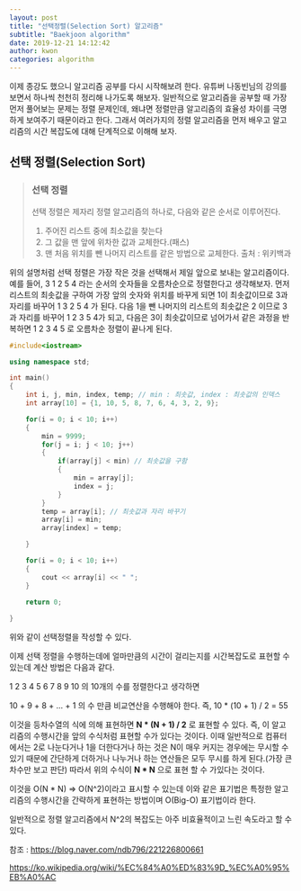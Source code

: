 ```yaml
---
layout: post
title: "선택정렬(Selection Sort) 알고리즘"
subtitle: "Baekjoon algorithm"
date: 2019-12-21 14:12:42
author: kwon
categories: algorithm
---
```

이제 종강도 했으니 알고리즘 공부를 다시 시작해보려 한다. 유튜버 나동빈님의 강의를 보면서 하나씩 천천히 정리해 나가도록 해보자. 일반적으로 알고리즘을 공부할 때 가장 먼저 풀어보는 문제는 정렬 문제인데, 왜냐면 정렬만큼 알고리즘의 효율성 차이를 극명하게 보여주기 때문이라고 한다. 그래서 여러가지의 정렬 알고리즘을 먼저 배우고 알고리즘의 시간 복잡도에 대해 단계적으로 이해해 보자.

## 선택 정렬(Selection Sort)
> ### 선택 정렬
> 선택 정렬은 제자리 정렬 알고리즘의 하나로, 다음와 같은 순서로 이루어진다.
> 1. 주어진 리스트 중에 최소값을 찾는다
> 2. 그 값을 맨 앞에 위차한 값과 교체한다.(패스)
> 3. 맨 처음 위치를 뺀 나머지 리스트를 같은 방법으로 교체한다.
출처 : 위키백과

위의 설명처럼 선택 정렬은 가장 작은 것을 선택해서 제일 앞으로 보내는 알고리즘이다. 예를 들어, 3 1 2 5 4 라는 순서의 숫자들을 오름차순으로 정렬한다고 생각해보자. 먼저 리스트의 최솟값을 구하여 가장 앞의 숫자와 위치를 바꾸게 되면 1이 최솟값이므로 3과 자리를 바꾸어 1 3 2 5 4 가 된다. 다음 1을 뺀 나머지의 리스트의 최솟값은 2 이므로 3과 자리를 바꾸어 1 2 3 5 4가 되고, 다음은 3이 최솟값이므로 넘어가서 같은 과정을 반복하면 1 2 3 4 5 로 오름차순 정렬이 끝나게 된다.

```C++
#include<iostream>

using namespace std;

int main()
{
	int i, j, min, index, temp; // min : 최솟값, index : 최솟값의 인덱스
	int array[10] = {1, 10, 5, 8, 7, 6, 4, 3, 2, 9};

	for(i = 0; i < 10; i++)
	{
		min = 9999;
		for(j = i; j < 10; j++)
		{
			if(array[j] < min) // 최솟값을 구함
			{
				min = array[j];
				index = j;
			}
		}
		temp = array[i]; // 최솟값과 자리 바꾸기
		array[i] = min;
		array[index] = temp;

	}

	for(i = 0; i < 10; i++)
	{
		cout << array[i] << " ";
	}

	return 0;
	
}
```

위와 같이 선택정렬을 작성할 수 있다.

이제 선택 정렬을 수행하는데에 얼마만큼의 시간이 걸리는지를 시간복잡도로 표현할 수 있는데 계산 방법은 다음과 같다.

 1 2 3 4 5 6 7 8 9 10 의 10개의 수를 정렬한다고 생각하면

 10 + 9 + 8 + ... + 1 의 수 만큼 비교연산을 수행해야 한다. 즉, 10 * (10 + 1) / 2 = 55

 이것을 등차수열의 식에 의해 표현하면 **N * (N + 1) / 2** 로 표현할 수 있다. 즉, 이 알고리즘의 수행시간을 앞의 수식처럼 표현할 수가 있다는 것이다. 이때 일반적으로 컴퓨터에서는 2로 나눈다거나 1을 더한다거나 하는 것은 N이 매우 커지는 경우에는 무시할 수 있기 때문에 간단하게 더하거나 나누거나 하는 연산들은 모두 무시를 하게 된다.(가장 큰 차수만 보고 판단) 따라서 위의 수식이 **N * N** 으로 표현 할 수 가있다는 것이다.

 이것을 O(N * N) => O(N^2)이라고 표시할 수 있는데 이와 같은 표기법은 특정한 알고리즘의 수행시간을 간략하게 표현하는 방법이며 O(Big-O) 표기법이라 한다.

일반적으로 정렬 알고리즘에서 N^2의 복잡도는 아주 비효율적이고 느린 속도라고 할 수 있다.

참조 : <https://blog.naver.com/ndb796/221226800661>

<https://ko.wikipedia.org/wiki/%EC%84%A0%ED%83%9D_%EC%A0%95%EB%A0%AC>
